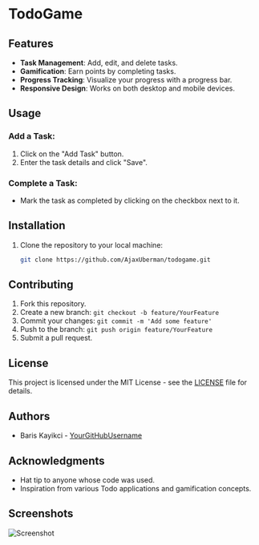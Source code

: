 # TodoGame

## Features

- **Task Management**: Add, edit, and delete tasks.
- **Gamification**: Earn points by completing tasks.
- **Progress Tracking**: Visualize your progress with a progress bar.
- **Responsive Design**: Works on both desktop and mobile devices.

## Usage

### Add a Task:

1. Click on the "Add Task" button.
2. Enter the task details and click "Save".

### Complete a Task:

- Mark the task as completed by clicking on the checkbox next to it.

## Installation

1. Clone the repository to your local machine:

   ```sh
   git clone https://github.com/AjaxUberman/todogame.git


## Contributing

1. Fork this repository.
2. Create a new branch: `git checkout -b feature/YourFeature`
3. Commit your changes: `git commit -m 'Add some feature'`
4. Push to the branch: `git push origin feature/YourFeature`
5. Submit a pull request.

## License

This project is licensed under the MIT License - see the [LICENSE](LICENSE) file for details.

## Authors

- Baris Kayikci - [YourGitHubUsername](https://github.com/AjaxUberman)

## Acknowledgments

- Hat tip to anyone whose code was used.
- Inspiration from various Todo applications and gamification concepts.

## Screenshots

![Screenshot](https://github.com/AjaxUberman/todogame/assets/138936442/c0980e89-6678-4550-b625-da733b77c7f7)
